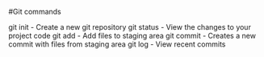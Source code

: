 #Git commands

git init - Create a new git repository
git status - View the changes to your project code
git add - Add files to staging area
git commit - Creates a new commit with files from staging area
git log - View recent commits